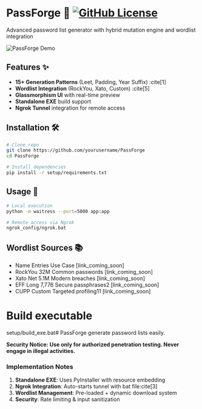 # PassForge 🔐 [![GitHub License](https://img.shields.io/badge/license-MIT-blue.svg)](LICENSE)

Advanced password list generator with hybrid mutation engine and wordlist integration

![PassForge Demo](app/static/img/demo.png)

## Features ✨
- **15+ Generation Patterns** (Leet, Padding, Year Suffix) :cite[1]
- **Wordlist Integration** (RockYou, Xato, Custom) :cite[5]
- **Glassmorphism UI** with real-time preview
- **Standalone EXE** build support
- **Ngrok Tunnel** integration for remote access

## Installation 🛠️
```bash
# Clone repo
git clone https://github.com/yourusername/PassForge
cd PassForge

# Install dependencies
pip install -r setup/requirements.txt
```

## Usage 🚀 
```bash
# Local execution
python -m waitress --port=5000 app:app

# Remote access via Ngrok
ngrok_config/ngrok.bat
```

## Wordlist Sources 📚

+ Name	Entries	Use Case [link_coming_soon]
+ RockYou	32M	Common passwords [link_coming_soon]
+ Xato Net	5.1M	Modern breaches [link_coming_soon]
+  EFF Long	7,776	Secure passphrases2 [link_coming_soon]
+ CUPP	Custom	Targeted profiling11 [link_coming_soon]

# Build executable
setup/build_exe.bat# PassForge
generate password lists easily.

**Security Notice: Use only for authorized penetration testing. Never engage in illegal activities.**

### **Implementation Notes**
1. **Standalone EXE**: Uses PyInstaller with resource embedding
2. **Ngrok Integration**: Auto-starts tunnel with bat file:cite[3]
3. **Wordlist Management**: Pre-loaded + dynamic download system
4. **Security**: Rate limiting & input sanitization
